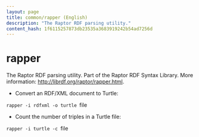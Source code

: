 ```yaml
---
layout: page
title: common/rapper (English)
description: "The Raptor RDF parsing utility."
content_hash: 1f6115257873db23535a3683919242b54ad7256d
---
```

# rapper

The Raptor RDF parsing utility.
Part of the Raptor RDF Syntax Library.
More information: <http://librdf.org/raptor/rapper.html>.

- Convert an RDF/XML document to Turtle:

`rapper -i rdfxml -o turtle `<span class="tldr-var badge badge-pill bg-dark-lm bg-white-dm text-white-lm text-dark-dm font-weight-bold">file</span>

- Count the number of triples in a Turtle file:

`rapper -i turtle -c `<span class="tldr-var badge badge-pill bg-dark-lm bg-white-dm text-white-lm text-dark-dm font-weight-bold">file</span>
